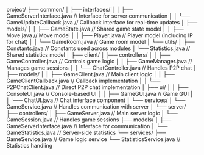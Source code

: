 project/
├── common/
│   ├── interfaces/
│   │   ├── GameServerInterface.java          // Interface for server communication
│   │   └── GameUpdateCallback.java           // Callback interface for real-time updates
│   ├── models/
│   │   ├── GameState.java                    // Shared game state model
│   │   ├── Move.java                         // Move model
│   │   ├── Player.java                       // Player model (including IP for chat)
│   │   └── GameRoom.java                     // Game room model
│   └── utils/
│       ├── Constants.java                    // Constants used across modules
│       └── Statistics.java                   // Shared statistics model
│
├── client/
│   ├── controllers/
│   │   ├── GameController.java              // Controls game logic
│   │   ├── GameManager.java                 // Manages game sessions
│   │   └── ChatController.java             // Handles P2P chat
│   ├── models/
│   │   ├── GameClient.java                 // Main client logic
│   │   ├── GameClientCallback.java         // Callback implementation
│   │   └── P2PChatClient.java             // Direct P2P chat implementation
│   ├── ui/
│   │   ├── ConsoleUI.java                  // Console-based UI
│   │   ├── GameGUI.java                    // Game GUI
│   │   └── ChatUI.java                     // Chat interface component
│   └── services/
│       └── GameService.java                // Handles communication with server
│
└── server/
    ├── controllers/
    │   ├── GameServer.java                 // Main server logic
    │   └── GameSession.java                // Handles game sessions
    ├── models/
    │   ├── GameServerInterface.java        // Interface for communication
    │   └── GameStatistics.java            // Server-side statistics
    └── services/
        ├── GameService.java                // Game logic service
        └── StatisticsService.java          // Statistics handling